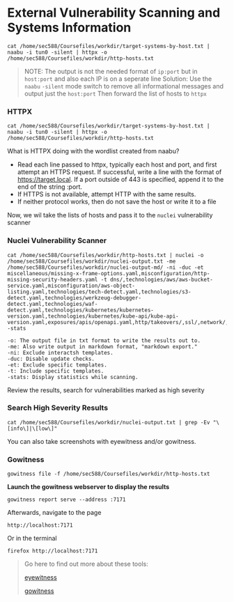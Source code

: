 # External Vulnerability Scanning and Systems Information

```
cat /home/sec588/Coursefiles/workdir/target-systems-by-host.txt | naabu -i tun0 -silent | httpx -o /home/sec588/Coursefiles/workdir/http-hosts.txt
```
> NOTE: The output is not the needed format of `ip:port` but in `host:port` and also each IP is on a seperate line
> Solution: Use the `naabu` `-silent` mode switch to remove all informational messages and output just the `host:port`
> Then forward the list of hosts to `httpx`


### HTTPX

```
cat /home/sec588/Coursefiles/workdir/target-systems-by-host.txt | naabu -i tun0 -silent | httpx -o /home/sec588/Coursefiles/workdir/http-hosts.txt
```

What is HTTPX doing with the wordlist created from naabu?

* Read each line passed to httpx, typically each host and port, and first attempt an HTTPS request. If successful, write a line with the format of https://target.local. If a port outside of 443 is specified, append it to the end of the string :port.
* If HTTPS is not available, attempt HTTP with the same results.
* If neither protocol works, then do not save the host or write it to a file

Now, we wil take the lists of hosts and pass it to the `nuclei` vulnerability scanner

### Nuclei Vulnerability Scanner

```
cat /home/sec588/Coursefiles/workdir/http-hosts.txt | nuclei -o /home/sec588/Coursefiles/workdir/nuclei-output.txt -me /home/sec588/Coursefiles/workdir/nuclei-output-md/ -ni -duc -et miscellaneous/missing-x-frame-options.yaml,misconfiguration/http-missing-security-headers.yaml -t dns/,technologies/aws/aws-bucket-service.yaml,misconfiguration/aws-object-listing.yaml,technologies/tech-detect.yaml,technologies/s3-detect.yaml,technologies/werkzeug-debugger-detect.yaml,technologies/waf-detect.yaml,technologies/kubernetes/kubernetes-version.yaml,technologies/kubernetes/kube-api/kube-api-version.yaml,exposures/apis/openapi.yaml,http/takeovers/,ssl/,network/,exposures/configs/, -stats
```
> 
    -o: The output file in txt format to write the results out to.
    -me: Also write output in markdown format, "markdown export."
    -ni: Exclude interactsh templates.
    -duc: Disable update checks.
    -et: Exclude specific templates.
    -t: Include specific templates.
    -stats: Display statistics while scanning.
>

Review the results, search for vulnerabilities marked as high severity

### Search High Severity Results
```
cat /home/sec588/Coursefiles/workdir/nuclei-output.txt | grep -Ev "\[info\]|\[low\]"
```

You can also take screenshots with eyewitness and/or gowitness. 

### Gowitness
```
gowitness file -f /home/sec588/Coursefiles/workdir/http-hosts.txt
```

**Launch the gowitness webserver to display the results**
```
gowitness report serve --address :7171
```

Afterwards, navigate to the page 
```
http://localhost:7171
```

Or in the terminal
```
firefox http://localhost:7171
```

> Go here to find out more about these tools:
> 
> [eyewitness](https://github.com/RedSiege/EyeWitness)
> 
> [gowitness](https://github.com/sensepost/gowitness)
